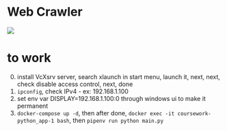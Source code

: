 # Web Crawler
[![](https://mermaid.ink/img/pako:eNp1j8EOgjAMhl-F9ASJHvBIjCffQE8yY8pWHHFsZGwaQnx3BzhNTNxp39-__dsRuBEEBdTKPLhE65LjnukkPJ5v1-sdbspUK3dLRJWdlwLOhWoTbRPkC_S-ulrsZMItPhTZRa3y9M3Z3FhGvHyHkhY_I6bUGLis0JO9N5yyea1_bb6Je6Xd4KTRQcl-zLCClmyLjQiXj5PGwElqiUERvoJq9MoxYPoZrOidOQyaQ-GspxVY468SihpVH8h3Ah3tGwzx7UftUJ-Mifx8AfEXcRQ?type=png)](https://mermaid.live/edit#pako:eNp1j8EOgjAMhl-F9ASJHvBIjCffQE8yY8pWHHFsZGwaQnx3BzhNTNxp39-__dsRuBEEBdTKPLhE65LjnukkPJ5v1-sdbspUK3dLRJWdlwLOhWoTbRPkC_S-ulrsZMItPhTZRa3y9M3Z3FhGvHyHkhY_I6bUGLis0JO9N5yyea1_bb6Je6Xd4KTRQcl-zLCClmyLjQiXj5PGwElqiUERvoJq9MoxYPoZrOidOQyaQ-GspxVY468SihpVH8h3Ah3tGwzx7UftUJ-Mifx8AfEXcRQ)

# to work
0. install VcXsrv server, search xlaunch in start menu, launch it, next, next, check disable access control, next, done
1. `ipconfig`, check IPv4 - ex: 192.168.1.100
2. set env var DISPLAY=192.168.1.100:0 through windows ui to make it permanent
3. `docker-compose up -d`, then after done, `docker exec -it coursework-python_app-1 bash`, then `pipenv run python main.py`